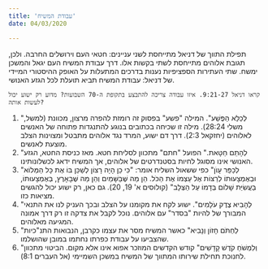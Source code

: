 ```yaml
---
title: 'עבודת המשיח'
date: 04/03/2020

---
```


תפילת התווך של דניאל מתייחסת לשני עניינים: חטאי העם וירושלים החרבה. ולכן, תגובת אלוהים מתייחסת לשתי בקשות אלו. דרך עבודת המשיח העם יגאל והמשכן ימשח. שתי העתירות הספציפיות נענות בדרכים המתעלות על האופק ההיסטורי המיידי של דניאל: עבודת המשיח תביא תועלת לכל הגזע האנושי.

`קראו דניאל 9:21-27. איזו עבודה צריכה להתבצע בתקופת ה-70 השבועות? מדוע רק ישוע יכול לעשות אותה?`

1.	"לְכַלֵּא הַפֶּשַׁע". המילה "פשע" בפסוק זה רומזת להפרה מרצון, מכוונת (למשל, משלי 28:24). מילה זו שכיחה בכתובים בנוגע להתנגדות פתוחה של האנשים לאלוהים (יחזקאל 2:3). דרך דם ישוע, המרד נגד אלוהים מתבטל ומצוינות הצלב מוצעת לאנשים.
2.	"לְהָתֵם חַטָּאת." הפועל "חתם" מתכוון לסליחת חטא. מאז כניסת החטא, הגזע האנושי אינו מסוגל לחיות בסטנדרטים של אלוהים, אך המשיח ידאג לכשלונותינו.
3.	"לְכַפֵּר עָוֺן" כפי ששאול השליח אומר: "כִּי כֵן הָיָה רָצוֹן לְשַׁכֵּן בּוֹ אֶת כָּל הַמְּלוֹא וּבְאֶמְצָעוּתוֹ לְרַצּוֹת אֶל עַצְמוֹ אֶת הַכֹּל. הֵן מַה שֶּׁבַּשָּׁמַיִם וְהֵן מַה שֶּׁבָּאָרֶץ, בְּאֶמְצָעוּתוֹ, בַּעֲשִׂיַּת שָׁלוֹם בְּדָמוֹ עַל הַצְּלָב" (קולוסים א' 19, 20). גם כאן, רק ישוע יכול להגשים מציאות כזו.
4.	"לְהָבִיא צֶדֶק עֹלָמִים". ישוע לקח את מקומנו על הצלב ובכך העניק לנו את התנאי המבורך של להיות "בסדר" עם אלוהים. נוכל לקבל את צדקה זו רק דרך אמונה המגיעה מאלוהים.
5.	"לַחְתֹּם חָזוֹן וְנָבִיא" כאשר המשיח מסר את עצמו כקרבן, הנבואות התנ"כיות שהצביעו על עבודת כפרתו נחתמו במובן שהושלמו.
6.	"וְלִמְשֹׁחַ קֹדֶשׁ קָדָשִׁים" קודש הקדשים המוזכר אפוא אינו אלא מקום. הביטוי מתכוון לחנוכת תחילת שירותו המתווך של המשיח במשכן השמיימי (אל העברים 8:1).
